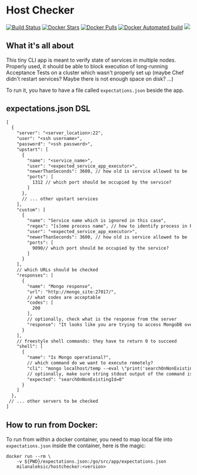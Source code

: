 # Host Checker

[![Build Status](https://semaphoreci.com/api/v1/milanaleksic/hostchecker/branches/master/badge.svg)](https://semaphoreci.com/milanaleksic/hostchecker)
[![Docker Stars](https://img.shields.io/docker/stars/milanaleksic/hostchecker.svg?maxAge=2592000)]()
[![Docker Pulls](https://img.shields.io/docker/pulls/milanaleksic/hostchecker.svg?maxAge=2592000)]()
[![Docker Automated build](https://img.shields.io/docker/automated/milanaleksic/hostchecker.svg?maxAge=2592000)]() [![](https://images.microbadger.com/badges/image/milanaleksic/hostchecker.svg)](https://microbadger.com/images/milanaleksic/hostchecker "Get your own image badge on microbadger.com")

## What it's all about
 
This tiny CLI app is meant to verify state of services in multiple nodes. 
Properly used, it should be able to block execution of long-running Acceptance Tests on a cluster
which wasn't properly set up (maybe Chef didn't restart services? Maybe there is not enough space on disk? ...)

To run it, you have to have a file called `expectations.json` beside the app.

## expectations.json DSL

```txt
[
  {
    "server": "<server_location>:22",
    "user": "<ssh username>",
    "password": "<ssh password>",
    "upstart": [
      {
        "name": "<service_name>",
        "user": "<expected_service_app_executor>",
        "newerThanSeconds": 3600, // how old is service allowed to be 
        "ports": [
          1312 // which port should be occupied by the service?
        ]
      },
      // ... other upstart services
    ],
    "custom": [
      {
        "name": "Service name which is ignored in this case",
        "regex": "[s]ome process name", // how to identify process in PS listing
        "user": "<expected_service_app_executor>",
        "newerThanSeconds": 3600, // how old is service allowed to be 
        "ports": [
          9090// which port should be occupied by the service?
        ]
      }
    ],
    // which URLs should be checked
    "responses": [
      {
        "name": "Mongo response",
        "url": "http://mongo_site:27017/",
        // what codes are acceptable
        "codes": [
          200
        ],
        // optionally, check what is the response from the server
        "response": "It looks like you are trying to access MongoDB over HTTP on the native driver port.\n"
      }
    ],
    // freestyle shell commands: they have to return 0 to succeed
    "shell": [
      {
        "name": "Is Mongo operational?",
        // which command do we want to execute remotely?
        "cli": "mongo localhost/temp --eval \"print('searchOnNonExistingId='+db.mycollection.find({'_id':-1}).length())\" | grep searchOnNonExistingId",
        // optionally, make sure string stdout output of the command is identical to sth we expect
        "expected": "searchOnNonExistingId=0"
      }
    ]
  },
 // ... other servers to be checked
]
```

## How to run from Docker:

To run from within a docker container, you need to map local file into `expectations.json` inside the container, here is the magic:

    docker run --rm \
        -v ${PWD}/expectations.json:/go/src/app/expectations.json 
        milanaleksic/hostchecker:<version>
 